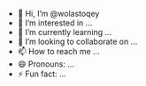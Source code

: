 - 👋 Hi, I’m @wolastoqey
- 👀 I’m interested in ...
- 🌱 I’m currently learning ...
- 💞️ I’m looking to collaborate on ...
- 📫 How to reach me ...
- 😄 Pronouns: ...
- ⚡ Fun fact: ...

<!---
wolastoqey/wolastoqey is a ✨ special ✨ repository because its `README.md` (this file) appears on your GitHub profile.
You can click the Preview link to take a look at your changes.
--->
